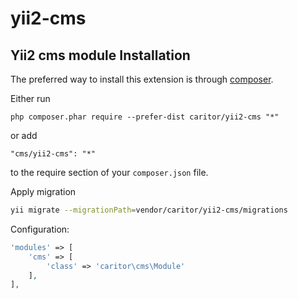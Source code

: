yii2-cms
=========

Yii2 cms module
Installation
------------

The preferred way to install this extension is through [composer](http://getcomposer.org/download/).

Either run

```
php composer.phar require --prefer-dist caritor/yii2-cms "*"
```

or add

```
"cms/yii2-cms": "*"
```

to the require section of your `composer.json` file.

Apply migration
```sh
yii migrate --migrationPath=vendor/caritor/yii2-cms/migrations
```

Configuration:

```php
'modules' => [
    'cms' => [
        'class' => 'caritor\cms\Module'
    ],
],
```